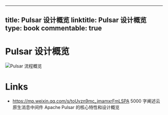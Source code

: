 
---
title: Pulsar 设计概览
linktitle: Pulsar 设计概览
type: book
commentable: true
---

# Pulsar 设计概览

![Pulsar 流程概览](https://assets.ng-tech.icu/superbed/2021/07/30/6103ff985132923bf8ddae56.jpg)

# Links

- https://mp.weixin.qq.com/s/toUvzn9mc_jmamxrFmLSPA 5000 字阐述云原生消息中间件 Apache Pulsar 的核心特性和设计概览

    